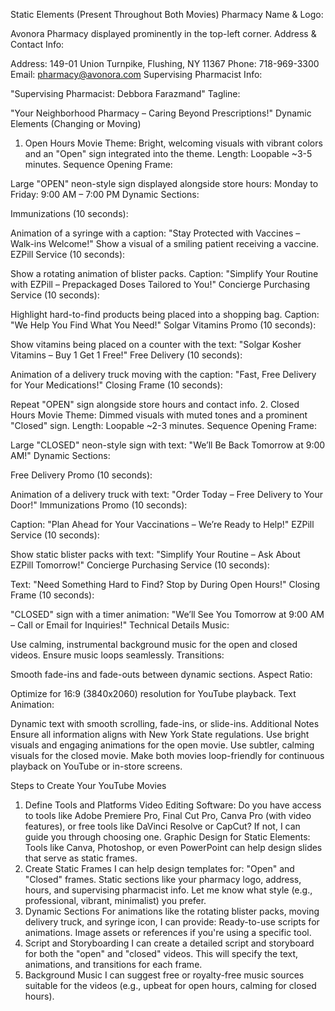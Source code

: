 Static Elements (Present Throughout Both Movies)
Pharmacy Name & Logo:

Avonora Pharmacy displayed prominently in the top-left corner.
Address & Contact Info:

Address: 149-01 Union Turnpike, Flushing, NY 11367
Phone: 718-969-3300
Email: pharmacy@avonora.com
Supervising Pharmacist Info:

"Supervising Pharmacist: Debbora Farazmand"
Tagline:

"Your Neighborhood Pharmacy – Caring Beyond Prescriptions!"
Dynamic Elements (Changing or Moving)
1. Open Hours Movie
Theme: Bright, welcoming visuals with vibrant colors and an "Open" sign integrated into the theme.
Length: Loopable ~3-5 minutes.
Sequence
Opening Frame:

Large "OPEN" neon-style sign displayed alongside store hours:
Monday to Friday: 9:00 AM – 7:00 PM
Dynamic Sections:

Immunizations (10 seconds):

Animation of a syringe with a caption:
"Stay Protected with Vaccines – Walk-ins Welcome!"
Show a visual of a smiling patient receiving a vaccine.
EZPill Service (10 seconds):

Show a rotating animation of blister packs.
Caption: "Simplify Your Routine with EZPill – Prepackaged Doses Tailored to You!"
Concierge Purchasing Service (10 seconds):

Highlight hard-to-find products being placed into a shopping bag.
Caption: "We Help You Find What You Need!"
Solgar Vitamins Promo (10 seconds):

Show vitamins being placed on a counter with the text:
"Solgar Kosher Vitamins – Buy 1 Get 1 Free!"
Free Delivery (10 seconds):

Animation of a delivery truck moving with the caption:
"Fast, Free Delivery for Your Medications!"
Closing Frame (10 seconds):

Repeat "OPEN" sign alongside store hours and contact info.
2. Closed Hours Movie
Theme: Dimmed visuals with muted tones and a prominent "Closed" sign.
Length: Loopable ~2-3 minutes.
Sequence
Opening Frame:

Large "CLOSED" neon-style sign with text:
"We’ll Be Back Tomorrow at 9:00 AM!"
Dynamic Sections:

Free Delivery Promo (10 seconds):

Animation of a delivery truck with text:
"Order Today – Free Delivery to Your Door!"
Immunizations Promo (10 seconds):

Caption: "Plan Ahead for Your Vaccinations – We’re Ready to Help!"
EZPill Service (10 seconds):

Show static blister packs with text:
"Simplify Your Routine – Ask About EZPill Tomorrow!"
Concierge Purchasing Service (10 seconds):

Text: "Need Something Hard to Find? Stop by During Open Hours!"
Closing Frame (10 seconds):

"CLOSED" sign with a timer animation:
"We’ll See You Tomorrow at 9:00 AM – Call or Email for Inquiries!"
Technical Details
Music:

Use calming, instrumental background music for the open and closed videos.
Ensure music loops seamlessly.
Transitions:

Smooth fade-ins and fade-outs between dynamic sections.
Aspect Ratio:

Optimize for 16:9 (3840x2060) resolution for YouTube playback.
Text Animation:

Dynamic text with smooth scrolling, fade-ins, or slide-ins.
Additional Notes
Ensure all information aligns with New York State regulations.
Use bright visuals and engaging animations for the open movie.
Use subtler, calming visuals for the closed movie.
Make both movies loop-friendly for continuous playback on YouTube or in-store screens.


Steps to Create Your YouTube Movies
1. Define Tools and Platforms
Video Editing Software: Do you have access to tools like Adobe Premiere Pro, Final Cut Pro, Canva Pro (with video features), or free tools like DaVinci Resolve or CapCut? If not, I can guide you through choosing one.
Graphic Design for Static Elements: Tools like Canva, Photoshop, or even PowerPoint can help design slides that serve as static frames.
2. Create Static Frames
I can help design templates for:
"Open" and "Closed" frames.
Static sections like your pharmacy logo, address, hours, and supervising pharmacist info.
Let me know what style (e.g., professional, vibrant, minimalist) you prefer.
3. Dynamic Sections
For animations like the rotating blister packs, moving delivery truck, and syringe icon, I can provide:
Ready-to-use scripts for animations.
Image assets or references if you're using a specific tool.
4. Script and Storyboarding
I can create a detailed script and storyboard for both the "open" and "closed" videos. This will specify the text, animations, and transitions for each frame.
5. Background Music
I can suggest free or royalty-free music sources suitable for the videos (e.g., upbeat for open hours, calming for closed hours).